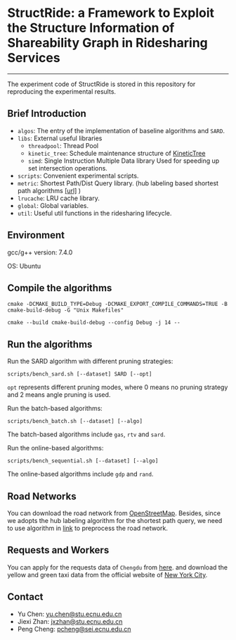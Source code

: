 # StructRide: a Framework to Exploit the Structure Information of Shareability Graph in Ridesharing Services
***
The experiment code of StructRide is stored in this repository for reproducing the experimental results.

## Brief Introduction
* `algos`: The entry of the implementation of baseline algorithms and `SARD`.
* `libs`: External useful libraries
    * `threadpool`: Thread Pool
    * `kinetic_tree`: Schedule maintenance structure of [KineticTree](http://www.vldb.org/pvldb/vol7/p2017-huang.pdf)
    * `simd`: Single Instruction Multiple Data library Used for speeding up set intersection operations.
* `scripts`: Convenient experimental scripts.
* `metric`: Shortest Path/Dist Query library. (hub labeling based shortest path algorithms [\[url\]](http://www.vldb.org/pvldb/vol11/p445-li.pdf) ) 
* `lrucache`: LRU cache library.
* `global`: Global variables.
* `util`: Useful util functions in the ridesharing lifecycle.

## Environment

gcc/g++ version: 7.4.0 

OS: Ubuntu

## Compile the algorithms

`cmake -DCMAKE_BUILD_TYPE=Debug -DCMAKE_EXPORT_COMPILE_COMMANDS=TRUE -B cmake-build-debug -G "Unix Makefiles"`

`cmake --build cmake-build-debug --config Debug -j 14 --`

## Run the algorithms

Run the SARD algorithm with different pruning strategies:

`scripts/bench_sard.sh [--dataset] SARD [--opt]`

`opt` represents different pruning modes, where 0 means no pruning strategy and 2 means angle pruning is used.

Run the batch-based algorithms:

`scripts/bench_batch.sh [--dataset] [--algo]`

The batch-based algorithms include `gas`, `rtv` and `sard`.

Run the online-based algorithms:

`scripts/bench_sequential.sh [--dataset] [--algo]`

The online-based algorithms include `gdp` and `rand`.

## Road Networks
You can download the road network from [OpenStreetMap](https://www.openstreetmap.org/).
Besides, since we adopts the hub labeling algorithm for the shortest path query, we need to use algorithm in [link](https://github.com/BUAA-BDA/sspexp_clone) to preprocess the road network.

## Requests and Workers
You can apply for the requests data of `Chengdu` from [here](https://drive.google.com/drive/folders/1JNRaKONpwoE-YxDm5Lq3YMMcxwlwtdBH?usp=sharing).
and download the yellow and green taxi data from the official website of [New York City](https://www1.nyc.gov/site/tlc/about/tlc-trip-record-data.page).


## Contact
- Yu Chen: yu.chen@stu.ecnu.edu.cn
- Jiexi Zhan: jxzhan@stu.ecnu.edu.cn
- Peng Cheng: pcheng@sei.ecnu.edu.cn
